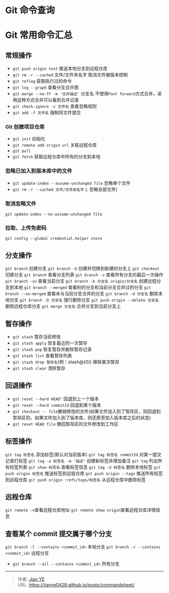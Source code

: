 # Git 命令查询


# Git 常用命令汇总

## 常规操作

- `git push origin test` 推送本地分支到远程仓库
- `git rm -r --cached` 文件/文件夹名字 取消文件被版本控制
- `git reflog` 获取执行过的命令
- `git log --graph` 查看分支合并图
- `git merge --no-ff -m '合并描述'` 分支名 不使用`Fast forward`方式合并，采用这种方式合并可以看到合并记录
- `git check-ignore -v 文件名` 查看忽略规则
- `git add -f 文件名` 强制将文件提交

### Git 创建项目仓库

- `git init` 初始化
- `git remote add origin url` 关联远程仓库
- `git pull`
- `git fetch` 获取远程仓库中所有的分支到本地

### 忽略已加入到版本库中的文件

- `git update-index --assume-unchanged file` 忽略单个文件
- `git rm -r --cached 文件/文件夹名字` (. 忽略全部文件)

### 取消忽略文件

```
git update-index --no-assume-unchanged file
```

### 拉取、上传免密码

```
git config --global credential.helper store
```

## 分支操作

`git branch` 创建分支
`git branch -b` 创建并切换到新建的分支上
`git checkout` 切换分支
`git branch` 查看分支列表
`git branch -v` 查看所有分支的最后一次操作
`git branch -vv` 查看当前分支
`git branch -b 分支名 origin/分支名` 创建远程分支到本地
`git branch --merged` 查看别的分支和当前分支合并过的分支
`git branch --no-merged` 查看未与当前分支合并的分支
`git branch -d 分支名` 删除本地分支
`git branch -D 分支名` 强行删除分支
`git push origin --delete 分支名` 删除远程仓库分支
`git merge 分支名` 合并分支到当前分支上

## 暂存操作

- `git stash` 暂存当前修改
- `git stash apply` 恢复最近的一次暂存
- `git stash pop` 恢复暂存并删除暂存记录
- `git stash list` 查看暂存列表
- `git stash drop 暂存名`(例：stash@{0}) 移除某次暂存
- `git stash clear` 清除暂存

## 回退操作

- `git reset --hard HEAD^` 回退到上一个版本
- `git reset --hard commitId` 回退到某个版本
- `git checkout -- file`撤销修改的文件(如果文件加入到了暂存区，则回退到暂存区的，如果文件加入到了版本库，则还原至加入版本库之后的状态)
- `git reset HEAD file` 撤回暂存区的文件修改到工作区

## 标签操作

`git tag 标签名` 添加标签(默认对当前版本)
`git tag 标签名 commitId` 对某一提交记录打标签
`git tag -a 标签名 -m '描述'` 创建新标签并增加备注
`git tag` 列出所有标签列表
`git show 标签名` 查看标签信息
`git tag -d 标签名` 删除本地标签
`git push origin 标签名` 推送标签到远程仓库
`git push origin --tags` 推送所有标签到远程仓库
`git push origin :refs/tags/标签名` 从远程仓库中删除标签

## 远程仓库

`git remote -v`查看远程仓库地址
`git remote show origin`查看远程仓库详情信息

## 查看某个 commit 提交属于哪个分支

`git branch -l --contains <commit_id>` 本地分支
`git branch -r --contains <commit_id>` 远程分支
- `git branch --all --contains <commit_id>` 所有分支

---

> 作者: [Jian YE](https://github.com/jianye0428)  
> URL: https://jianye0428.github.io/posts/commandsheet/  

